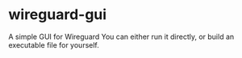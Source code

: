 # wireguard-gui
A simple GUI for Wireguard
You can either run it directly, or build an executable file for yourself.
